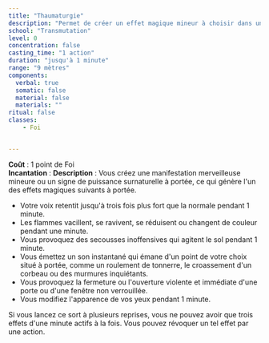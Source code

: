 ```yaml
---
title: "Thaumaturgie"
description: "Permet de créer un effet magique mineur à choisir dans une liste."
school: "Transmutation"
level: 0
concentration: false
casting_time: "1 action"
duration: "jusqu'à 1 minute"
range: "9 mètres"
components:
  verbal: true
  somatic: false
  material: false
  materials: ""
ritual: false
classes:
    - Foi


---
```

**Coût** : 1 point de Foi    
**Incantation** : 
**Description** : Vous créez une manifestation merveilleuse mineure ou un signe de puissance surnaturelle à portée, ce qui génère l'un des effets magiques suivants à portée.
* Votre voix retentit jusqu'à trois fois plus fort que la normale pendant 1 minute.
* Les flammes vacillent, se ravivent, se réduisent ou changent de couleur pendant une minute.
* Vous provoquez des secousses inoffensives qui agitent le sol pendant 1 minute.
* Vous émettez un son instantané qui émane d'un point de votre choix situé à portée, comme un roulement de tonnerre, le croassement d'un corbeau ou des murmures inquiétants.
* Vous provoquez la fermeture ou l'ouverture violente et immédiate d'une porte ou d'une fenêtre non verrouillée.
* Vous modifiez l'apparence de vos yeux pendant 1 minute.

Si vous lancez ce sort à plusieurs reprises, vous ne pouvez avoir que trois effets d'une minute actifs à la fois. Vous pouvez révoquer un tel effet par une action.
